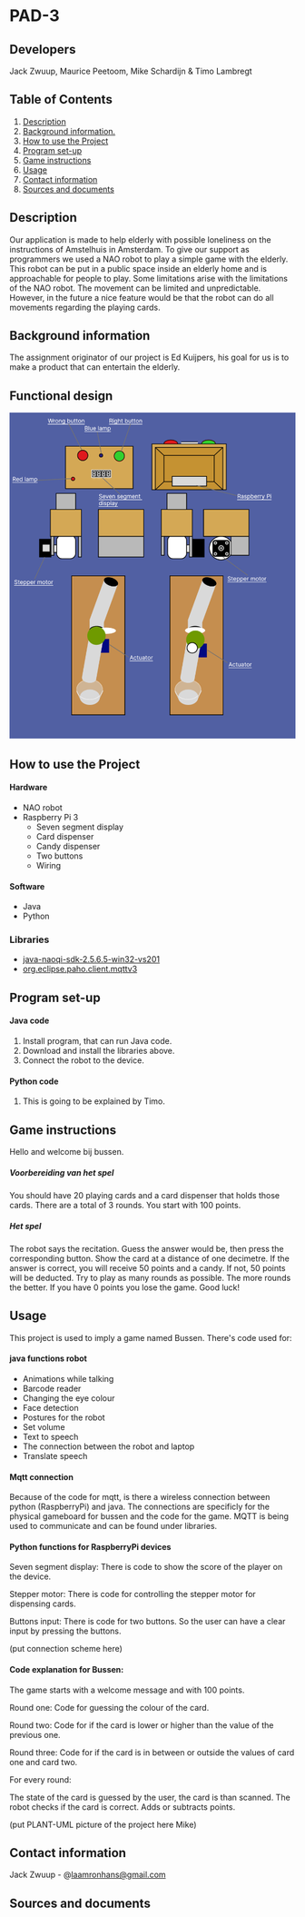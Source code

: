 # PAD-3

## Developers
Jack Zwuup, Maurice Peetoom, Mike Schardijn & Timo Lambregt
## Table of Contents
1. [ Description ](#Desc)
2. [ Background information. ](#Bain)
3. [ How to use the Project ](#Htutp)
4. [ Program set-up ](#Psu)
4. [ Game instructions ](#Gain)
5. [ Usage ](#Usage)
6. [Contact information](#Ci)
7. [Sources and documents](Sandd)

<a name="desc"></a>
## Description
Our application is made to help elderly with possible loneliness on the instructions of Amstelhuis in Amsterdam. To give our support as programmers we used a NAO robot to play a simple game with the elderly. This robot can be put in a public space inside an elderly home and is approachable for people to play. Some limitations arise with the limitations of the NAO robot. The movement can be limited and unpredictable. However, in the future a nice feature would be that the robot can do all movements regarding the playing cards.

<a name="Bain"></a>
## Background information
The assignment originator of our project is Ed Kuijpers, his goal for us is to make a product that can entertain the elderly.

## Functional design
<img src="FunctionalDesign.png">

<a name="Htutp"></a>
## How to use the Project

#### Hardware
- NAO robot
- Raspberry Pi 3
  - Seven segment display
  - Card dispenser
  - Candy dispenser
  - Two buttons
  - Wiring

#### Software
* Java
* Python

### Libraries
* [java-naoqi-sdk-2.5.6.5-win32-vs201](http://doc.aldebaran.com/1-14/dev/java/index.html#java)
* [org.eclipse.paho.client.mqttv3](https://www.eclipse.org/paho/files/javadoc/org/eclipse/paho/client/mqttv3/package-summary.html)

<a name="Psu"></a>
## Program set-up
#### Java code
1. Install program, that can run Java code.
2. Download and install the libraries above.
3. Connect the robot to the device.

#### Python code
1. This is going to be explained by Timo.

<a name="Gain"></a>
## Game instructions

Hello and welcome bij bussen.

##### Voorbereiding van het spel
You should have 20 playing cards and a card dispenser that holds those cards. There are a total of 3 rounds. You start with 100 points.

##### Het spel
The robot says the recitation. Guess the answer would be, then press the corresponding button. Show the card at a distance of one decimetre. If the answer is correct, you will receive 50 points and a candy. If not, 50 points will be deducted. Try to play as many rounds as possible. The more rounds the better. If you have 0 points you lose the game. Good luck!

<a name="Usage"></a>
## Usage
This project is used to imply a game named Bussen. There's code used for:

#### java functions robot

+ Animations while talking
+ Barcode reader
+ Changing the eye colour
+ Face detection
+ Postures for the robot
+ Set volume
+ Text to speech
+ The connection between the robot and laptop
+ Translate speech

#### Mqtt connection
Because of the code for mqtt, is there a wireless connection between python (RaspberryPi) and java. The connections are specificly for the physical gameboard for bussen and the code for the game. MQTT is being used to communicate and can be found under libraries.


#### Python functions for RaspberryPi devices
Seven segment display:
There is code to show the score of the player on the device.

Stepper motor:
There is code for controlling the stepper motor for dispensing cards.

Buttons input:
There is code for two buttons. So the user can have a clear input by pressing the buttons.

(put connection scheme here)


#### Code explanation for Bussen:
The game starts with a welcome message and with 100 points.

Round one: Code for guessing the colour of the card.

Round two: Code for if the card is lower or higher than the value of the previous one.

Round three: Code for if the card is in between or outside the values of card one and card two.



For every round:

The state of the card is guessed by the user, the card is than scanned. The robot checks if the card is correct. Adds or subtracts points.

(put PLANT-UML picture of the project here Mike)

<a name="Ci"></a>

## Contact information
Jack Zwuup - @laamronhans@gmail.com

<a name="Sandd"></a>
## Sources and documents





